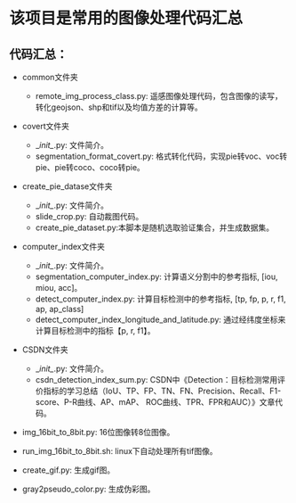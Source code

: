 # 该项目是常用的图像处理代码汇总



## 代码汇总：
- common文件夹
    - remote_img_process_class.py: 遥感图像处理代码，包含图像的读写，转化geojson、shp和tif以及均值方差的计算等。
- covert文件夹
    - \__init\__.py: 文件简介。
    - segmentation_format_covert.py: 格式转化代码，实现pie转voc、voc转pie、pie转coco、coco转pie。
- create_pie_datase文件夹
    - \__init\__.py: 文件简介。
    - slide_crop.py: 自动裁图代码。
    - create_pie_dataset.py:本脚本是随机选取验证集合，并生成数据集。
- computer_index文件夹
    - \__init\__.py: 文件简介。
    - segmentation_computer_index.py: 计算语义分割中的参考指标, [iou, miou, acc]。
    - detect_computer_index.py: 计算目标检测中的参考指标, [tp, fp, p, r, f1, ap, ap_class]
    - detect_computer_index_longitude_and_latitude.py: 通过经纬度坐标来计算目标检测中的指标【p, r, f1】。
- CSDN文件夹 
    - \__init\__.py: 文件简介。
    - csdn_detection_index_sum.py: CSDN中《Detection：目标检测常用评价指标的学习总结（IoU、TP、FP、TN、FN、Precision、Recall、F1-score、P-R曲线、AP、mAP、 ROC曲线、TPR、FPR和AUC）》文章代码。
 
- img_16bit_to_8bit.py: 16位图像转8位图像。
- run_img_16bit_to_8bit.sh: linux下自动处理所有tif图像。
- create_gif.py: 生成gif图。
- gray2pseudo_color.py: 生成伪彩图。


